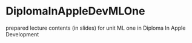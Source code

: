 # DiplomaInAppleDevMLOne
prepared lecture contents (in slides) for unit ML one in Diploma In Apple Development 
